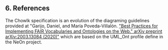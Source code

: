 ## 6. References

The Chowlk specification is an evolution of the diagraming guidelines provided at "Garijo, Daniel, and María Poveda-Villalón. ["Best Practices for Implementing FAIR Vocabularies and Ontologies on the Web." arXiv preprint arXiv:2003.13084 (2020)"](https://arxiv.org/abs/2003.13084)  which are based on the UML_Ont profile define in the NeOn project.

